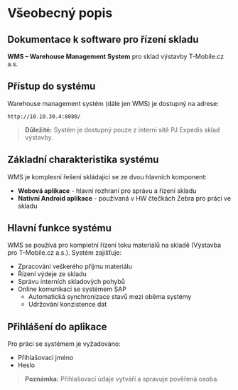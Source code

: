 # Všeobecný popis

## Dokumentace k software pro řízení skladu
**WMS – Warehouse Management System** pro sklad výstavby T-Mobile.cz a.s.

## Přístup do systému
Warehouse management systém (dále jen WMS) je dostupný na adrese:

```
http://10.10.30.4:8080/
```

> **Důležité:** Systém je dostupný pouze z interní sítě PJ Expedis sklad výstavby.

## Základní charakteristika systému
WMS je komplexní řešení skládající se ze dvou hlavních komponent:
- **Webová aplikace** - hlavní rozhraní pro správu a řízení skladu
- **Nativní Android aplikace** - používaná v HW čtečkách Zebra pro práci ve skladu

## Hlavní funkce systému
WMS se používá pro kompletní řízení toku materiálů na skladě (Výstavba pro T-Mobile.cz a.s.). Systém zajišťuje:

- Zpracování veškerého příjmu materiálu
- Řízení výdeje ze skladu
- Správu interních skladových pohybů
- Online komunikaci se systémem SAP
  - Automatická synchronizace stavů mezi oběma systémy
  - Udržování konzistence dat

## Přihlášení do aplikace
Pro práci se systémem je vyžadováno:
- Přihlašovací jméno
- Heslo

> **Poznámka:** Přihlašovací údaje vytváří a spravuje pověřená osoba.